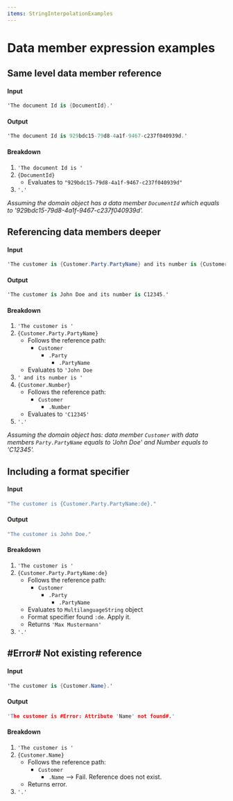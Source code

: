 ```yaml
---
items: StringInterpolationExamples
---
```


# Data member expression examples

## Same level data member reference

#### Input
```cs
'The document Id is {DocumentId}.'
```

#### Output
```cs
'The document Id is 929bdc15-79d8-4a1f-9467-c237f040939d.'
```

#### Breakdown
1. `'The document Id is '`
2. `{DocumentId}`
    * Evaluates to `"929bdc15-79d8-4a1f-9467-c237f040939d"`
3. `'.'`


*Assuming the domain object has a data member `DocumentId` which equals to '929bdc15-79d8-4a1f-9467-c237f040939d'.*

## Referencing data members deeper

#### Input
```cs
'The customer is {Customer.Party.PartyName} and its number is {Customer.Number}.'
```

#### Output
```cs
'The customer is John Doe and its number is C12345.'
```

#### Breakdown
1. `'The customer is '`
2. `{Customer.Party.PartyName}`
    * Follows the reference path:
        * `Customer`
            * `.Party`
                * `.PartyName`
    * Evaluates to `'John Doe`
3. `' and its number is '`
4. `{Customer.Number}`
    * Follows the reference path:
        * `Customer`
            * `.Number`
    * Evaluates to `'C12345'`
5. `'.'`

*Assuming the domain object has: data member `Customer` with data members `Party.PartyName` equals to 'John Doe' and Number equals to 'C12345'.*

## Including a format specifier 

#### Input
```cs
"The customer is {Customer.Party.PartyName:de}."
```

#### Output
```cs
"The customer is John Doe."
```

#### Breakdown
1. `'The customer is '`
2. `{Customer.Party.PartyName:de}`
    * Follows the reference path:
        * `Customer`
            * `.Party`
                * `.PartyName`
    * Evaluates to `MultilanguageString` object
    * Format specifier found `:de`. Apply it.
    * Returns  `'Max Mustermann'`
3. `'.'`

## #Error# Not existing reference

#### Input
```cs
'The customer is {Customer.Name}.'
```

#### Output
```c
'The customer is #Error: Attribute 'Name' not found#.'
```

#### Breakdown
1. `'The customer is '`
2. `{Customer.Name}`
    * Follows the reference path:
        * `Customer`
            * `.Name` --> Fail. Reference does not exist.
    * Returns error.
3. `'.'`
